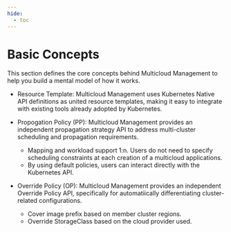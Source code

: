 ```yaml
---
hide:
  - toc
---
```


# Basic Concepts

This section defines the core concepts behind Multicloud Management to help you build a mental model of how it works.

- Resource Template: Multicloud Management uses Kubernetes Native API definitions as united resource templates, making it easy to integrate with existing tools already adopted by Kubernetes.
- Propogation Policy (PP): Multicloud Management provides an independent propagation strategy API to address multi-cluster scheduling and propagation requirements.
    - Mapping and workload support 1:n. Users do not need to specify scheduling constraints at each creation of a multicloud applications.
    - By using default policies, users can interact directly with the Kubernetes API.

- Override Policy (OP): Multicloud Management provides an independent Override Policy API, specifically for automatiically differentiating cluster-related configurations.
    - Cover image prefix based on member cluster regions.
    - Override StorageClass based on the cloud provider used.
